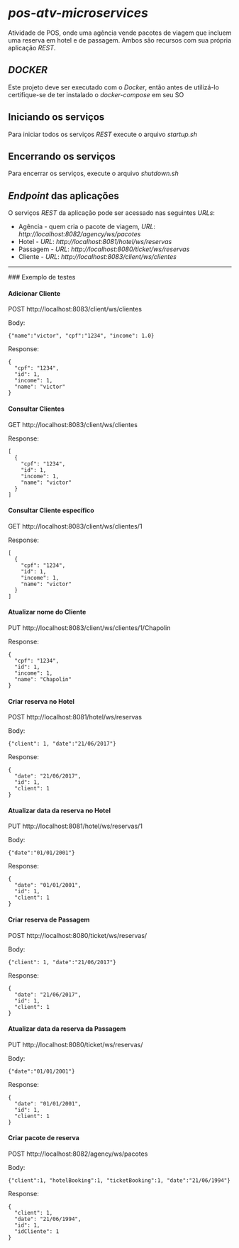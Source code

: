 # *pos-atv-microservices*
Atividade de POS, onde uma agência vende pacotes de viagem que incluem uma reserva em hotel e de passagem. Ambos são recursos com sua própria aplicação *REST*.

## *DOCKER*
Este projeto deve ser executado com o *Docker*, então antes de utilizá-lo certifique-se de ter instalado o *docker-compose* em seu SO

## Iniciando os serviços
Para iniciar todos os serviços *REST* execute o arquivo *startup.sh*

## Encerrando os serviços
Para encerrar os serviços, execute o arquivo *shutdown.sh*

## *Endpoint* das aplicações
O serviços *REST* da aplicação pode ser acessado nas seguintes *URLs*:
  * Agência - quem cria o pacote de viagem, *URL*: *http://localhost:8082/agency/ws/pacotes*
  * Hotel - *URL*: *http://localhost:8081/hotel/ws/reservas*
  * Passagem - *URL*: *http://localhost:8080/ticket/ws/reservas*
  * Cliente - *URL*: *http://localhost:8083/client/ws/clientes*
<hr/>
### Exemplo de testes

#### Adicionar Cliente
POST http://localhost:8083/client/ws/clientes

Body:
```
{"name":"victor", "cpf":"1234", "income": 1.0}
```
Response:
```
{
  "cpf": "1234",
  "id": 1,
  "income": 1,
  "name": "victor"
}
```
#### Consultar Clientes
GET http://localhost:8083/client/ws/clientes

Response:
```
[
  {
    "cpf": "1234",
    "id": 1,
    "income": 1,
    "name": "victor"
  }
]
```
#### Consultar Cliente específico
GET http://localhost:8083/client/ws/clientes/1

Response:
```
[
  {
    "cpf": "1234",
    "id": 1,
    "income": 1,
    "name": "victor"
  }
]
```
#### Atualizar nome do Cliente
PUT http://localhost:8083/client/ws/clientes/1/Chapolin

Response:
```
{
  "cpf": "1234",
  "id": 1,
  "income": 1,
  "name": "Chapolin"
}
```
#### Criar reserva no Hotel
POST http://localhost:8081/hotel/ws/reservas

Body:
```
{"client": 1, "date":"21/06/2017"}
```
Response:
```
{
  "date": "21/06/2017",
  "id": 1,
  "client": 1
}
```
#### Atualizar data da reserva no Hotel
PUT http://localhost:8081/hotel/ws/reservas/1

Body:
```
{"date":"01/01/2001"}
```
Response:
```
{
  "date": "01/01/2001",
  "id": 1,
  "client": 1
}
```
#### Criar reserva de Passagem
POST http://localhost:8080/ticket/ws/reservas/

Body:
```
{"client": 1, "date":"21/06/2017"}
```
Response:
```
{
  "date": "21/06/2017",
  "id": 1,
  "client": 1
}
```
#### Atualizar data da reserva da Passagem
PUT http://localhost:8080/ticket/ws/reservas/

Body:
```
{"date":"01/01/2001"}
```
Response:
```
{
  "date": "01/01/2001",
  "id": 1,
  "client": 1
}
```
#### Criar pacote de reserva
POST http://localhost:8082/agency/ws/pacotes

Body:
```
{"client":1, "hotelBooking":1, "ticketBooking":1, "date":"21/06/1994"}
```
Response:
```
{
  "client": 1,
  "date": "21/06/1994",
  "id": 1,
  "idCliente": 1
}
```
